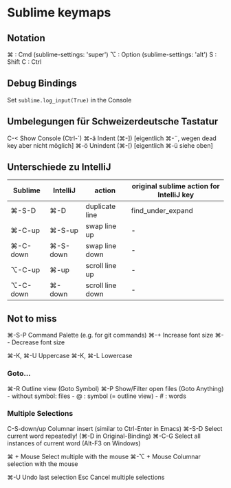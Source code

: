 Sublime keymaps
===============

## Notation

⌘ : Cmd (sublime-settings: 'super')
⌥ : Option (sublime-settings: 'alt')
S : Shift
C : Ctrl


## Debug Bindings

Set `sublime.log_input(True)` in the Console


## Umbelegungen für Schweizerdeutsche Tastatur

C-<     Show Console (Ctrl-`)
⌘-ä     Indent (⌘-])   [eigentlich ⌘-¨, wegen dead key aber nicht möglich]
⌘-ö     Unindent (⌘-[) [eigentlich ⌘-ü siehe oben]


## Unterschiede zu IntelliJ

| Sublime    | IntelliJ   | action            | original sublime action for IntelliJ key  |
| ---------- | ---------- | ----------------- | ----------------------------------------- |
| ⌘-S-D      | ⌘-D        | duplicate line    | find_under_expand                         |
| ⌘-C-up     | ⌘-S-up     | swap line up      | -                                         |
| ⌘-C-down   | ⌘-S-down   | swap line down    | -                                         |
| ⌥-C-up     | ⌘-up       | scroll line up    | -                                         |
| ⌥-C-down   | ⌘-down     | scroll line down  | -                                         |


## Not to miss

⌘-S-P   Command Palette (e.g. for git commands)
⌘-+     Increase font size
⌘--     Decrease font size

⌘-K, ⌘-U   Uppercase
⌘-K, ⌘-L   Lowercase


### Goto...

⌘-R     Outline view (Goto Symbol)
⌘-P     Show/Filter open files (Goto Anything)
        - without symbol: files
        - @ : symbol (= outline view)
        - # : words

### Multiple Selections

C-S-down/up  Columnar insert (similar to Ctrl-Enter in Emacs)
⌘-S-D        Select current word repeatedly! (⌘-D in Original-Binding)
⌘-C-G        Select all instances of current word (Alt-F3 on Windows)

⌘ + Mouse    Select multiple with the mouse
⌘-⌥ + Mouse  Columnar selection with the mouse


⌘-U          Undo last selection
Esc          Cancel multiple selections
